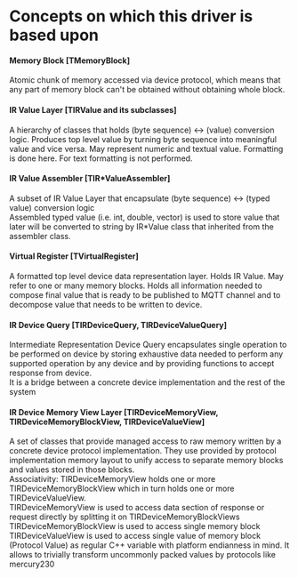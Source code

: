 # Concepts on which this driver is based upon
#### Memory Block [TMemoryBlock]
Atomic chunk of memory accessed via device protocol, which means that any part of memory block
can't be obtained without obtaining whole block.

#### IR Value Layer [TIRValue and its subclasses]
A hierarchy of classes that holds (byte sequence) <-> (value) conversion logic.
Produces top level value by turning byte sequence into meaningful value and vice versa.
May represent numeric and textual value.
Formatting is done here. For text formatting is not performed.

#### IR Value Assembler [TIR*ValueAssembler]
A subset of IR Value Layer that encapsulate (byte sequence) <-> (typed value) conversion logic </br>
Assembled typed value (i.e. int, double, vector) is used to store value that later will be converted
to string by IR*Value class that inherited from the assembler class.

#### Virtual Register [TVirtualRegister]
A formatted top level device data representation layer. Holds IR Value.
May refer to one or many memory blocks. Holds all information needed to compose
final value that is ready to be published to MQTT channel and to decompose value that needs to be
written to device.

#### IR Device Query [TIRDeviceQuery, TIRDeviceValueQuery]
Intermediate Representation Device Query encapsulates single operation to be performed on device
by storing exhaustive data needed to perform any supported operation by any device and
by providing functions to accept response from device.</br>
It is a bridge between a concrete device implementation and the rest of the system

#### IR Device Memory View Layer [TIRDeviceMemoryView, TIRDeviceMemoryBlockView, TIRDeviceValueView]
A set of classes that provide managed access to raw memory written by a concrete device protocol
implementation. They use provided by protocol implementation memory layout to unify access to
separate memory blocks and values stored in those blocks.</br>
Associativity: TIRDeviceMemoryView holds one or more TIRDeviceMemoryBlockView which in turn holds
one or more TIRDeviceValueView.</br>
TIRDeviceMemoryView is used to access data section of response or request directly by splitting it on TIRDeviceMemoryBlockViews</br>
TIRDeviceMemoryBlockView is used to access single memory block</br>
TIRDeviceValueView is used to access single value of memory block (Protocol Value)
as regular C++ variable with platform endianness in mind.
It allows to trivially transform uncommonly packed values by protocols like mercury230
